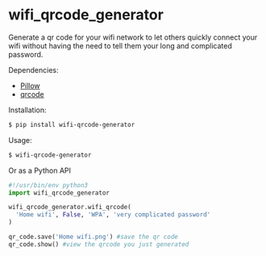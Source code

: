# wifi_qrcode_generator
Generate a qr code for your wifi network to let others quickly connect your wifi without having the need to tell them your long and complicated password.

Dependencies:
* [Pillow](https://pypi.org/project/Pillow/)
* [qrcode](https://pypi.org/project/qrcode/)

Installation:
```bash
$ pip install wifi-qrcode-generator
```

Usage:
```bash
$ wifi-qrcode-generator
```

Or as a Python API

```python
#!/usr/bin/env python3
import wifi_qrcode_generator

wifi_qrcode_generator.wifi_qrcode(
  'Home wifi', False, 'WPA', 'very complicated password'
)

qr_code.save('Home wifi.png') #save the qr code
qr_code.show() #view the qrcode you just generated
```
